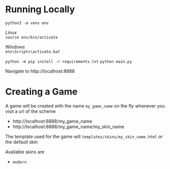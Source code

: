 Running Locally
===============
`python3 -m venv env`

*Linux*  
`source env/bin/activate `

*Windows*  
`env\Scripts\activate.bat`

`python -m pip install -r requirements.txt`
`python main.py`

Navigate to http://localhost:8888


Creating a Game
=============
A game will be created with the name `my_game_name` on the fly whenever you visit a url of the scheme
- http://localhost:8888/my_game_name
- http://localhost:8888/my_game_name/my_skin_name

The template used for the game will `templates/skins/my_skin_name.html` or the default skin

Available skins are
- `modern`
